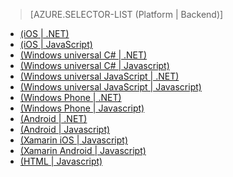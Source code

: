 > [AZURE.SELECTOR-LIST (Platform | Backend)]
- [(iOS | .NET)](/fr-FR/documentation/articles/mobile-services-dotnet-backend-ios-get-started-data/)
- [(iOS | JavaScript)](/fr-FR/documentation/articles/mobile-services-ios-get-started-data/)
- [(Windows universal C# | .NET)](/fr-FR/documentation/articles/mobile-services-dotnet-backend-windows-universal-dotnet-get-started-data/)
- [(Windows universal C# | Javascript)](/fr-FR/documentation/articles/mobile-services-javascript-backend-windows-universal-dotnet-get-started-data/)
- [(Windows universal JavaScript | .NET)](/fr-FR/documentation/articles/mobile-services-dotnet-backend-windows-universal-javascript-get-started-data/)
- [(Windows universal JavaScript | Javascript)](/fr-FR/documentation/articles/mobile-services-javascript-backend-windows-universal-javascript-get-started-data/)
- [(Windows Phone | .NET)](/fr-FR/documentation/articles/mobile-services-dotnet-backend-windows-phone-get-started-data/)
- [(Windows Phone | Javascript)](/fr-FR/documentation/articles/mobile-services-javascript-backend-windows-phone-get-started-data/)
- [(Android | .NET)](/fr-FR/documentation/articles/mobile-services-dotnet-backend-android-get-started-data/)
- [(Android | Javascript)](/fr-FR/documentation/articles/mobile-services-android-get-started-data/)
- [(Xamarin iOS | Javascript)](/fr-FR/documentation/articles/partner-xamarin-mobile-services-ios-get-started-data/)
- [(Xamarin Android | Javascript)](/fr-FR/documentation/articles/partner-xamarin-mobile-services-android-get-started-data/)
- [(HTML | Javascript)](/fr-FR/documentation/articles/mobile-services-html-get-started-data/)

<!--HONumber=42-->
